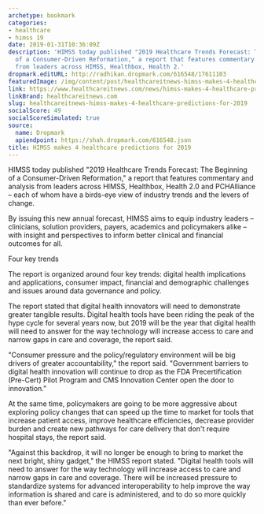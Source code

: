 ```yaml
---
archetype: bookmark
categories:
- healthcare
- himss 19
date: 2019-01-31T10:36:09Z
description: 'HIMSS today published "2019 Healthcare Trends Forecast: The Beginning
  of a Consumer-Driven Reformation," a report that features commentary and analysis
  from leaders across HIMSS, Healthbox, Health 2.'
dropmark.editURL: http://radhikan.dropmark.com/616548/17611103
featuredImage: /img/content/post/healthcareitnews-himss-makes-4-healthcare-predictions-for-2019.jpg
link: https://www.healthcareitnews.com/news/himss-makes-4-healthcare-predictions-2019
linkBrand: healthcareitnews.com
slug: healthcareitnews-himss-makes-4-healthcare-predictions-for-2019
socialScore: 49
socialScoreSimulated: true
source:
  name: Dropmark
  apiendpoint: https://shah.dropmark.com/616548.json
title: HIMSS makes 4 healthcare predictions for 2019
---
```

HIMSS today published "2019 Healthcare Trends Forecast: The Beginning of a Consumer-Driven Reformation," a report that features commentary and analysis from leaders across HIMSS, Healthbox, Health 2.0 and PCHAlliance – each of whom have a birds-eye view of industry trends and the levers of change.

By issuing this new annual forecast, HIMSS aims to equip industry leaders – clinicians, solution providers, payers, academics and policymakers alike – with insight and perspectives to inform better clinical and financial outcomes for all.

Four key trends

The report is organized around four key trends: digital health implications and applications, consumer impact, financial and demographic challenges and issues around data governance and policy.

The report stated that digital health innovators will need to demonstrate greater tangible results. Digital health tools have been riding the peak of the hype cycle for several years now, but 2019 will be the year that digital health will need to answer for the way technology will increase access to care and narrow gaps in care and coverage, the report said.

"Consumer pressure and the policy/regulatory environment will be big drivers of greater accountability," the report said. "Government barriers to digital health innovation will continue to drop as the FDA Precertification (Pre-Cert) Pilot Program and CMS Innovation Center open the door to innovation."

At the same time, policymakers are going to be more aggressive about exploring policy changes that can speed up the time to market for tools that increase patient access, improve healthcare efficiencies, decrease provider burden and create new pathways for care delivery that don't require hospital stays, the report said.

"Against this backdrop, it will no longer be enough to bring to market the next bright, shiny gadget," the HIMSS report stated. "Digital health tools will need to answer for the way technology will increase access to care and narrow gaps in care and coverage. There will be increased pressure to standardize systems for advanced interoperability to help improve the way information is shared and care is administered, and to do so more quickly than ever before."

